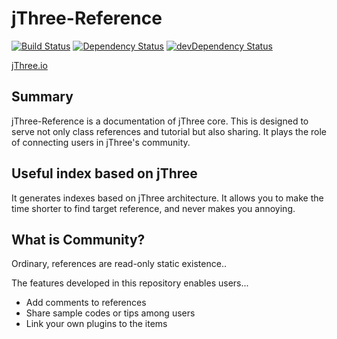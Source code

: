 # jThree-Reference

[![Build Status](https://travis-ci.org/jThreeJS/jThree-Reference.svg?branch=develop)](https://travis-ci.org/jThreeJS/jThree-Reference)
[![Dependency Status](https://david-dm.org/jThreeJS/jThree-Reference.svg)](https://david-dm.org/jThreeJS/jThree-Reference)
[![devDependency Status](https://david-dm.org/jThreeJS/jThree-Reference/dev-status.svg)](https://david-dm.org/jThreeJS/jThree-Reference#info=devDependencies)

[jThree.io](http://jThree.io)

## Summary

jThree-Reference is a documentation of jThree core. This is designed to serve not only class references and tutorial but also sharing. It plays the role of connecting users in jThree's community.

## Useful index based on jThree

It generates indexes based on jThree architecture. It allows you to make the time shorter to find target reference, and never makes you annoying.

## What is Community?

Ordinary, references are read-only static existence..

The features developed in this repository enables users...

* Add comments to references
* Share sample codes or tips among users
* Link your own plugins to the items
